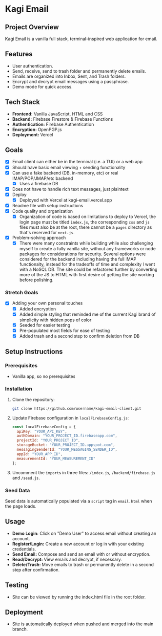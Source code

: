 # Kagi Email

## Project Overview

Kagi Email is a vanilla full stack, terminal-inspired web application for email.

## Features

* User authentication.
* Send, receive, send to trash folder and permanently delete emails.
* Emails are organized into Inbox, Sent, and Trash folders.
* Encrypt and decrypt email messages using a passphrase.
* Demo mode for quick access.

## Tech Stack

* **Frontend:** Vanilla JavaScript, HTML and CSS
* **Backend:** Firebase Firestore & Firebase Functions
* **Authentication:** Firebase Authentication
* **Encryption:** OpenPGP.js
* **Deployment:** Vercel

## Goals

- [x] Email client can either be in the terminal (i.e. a TUI) or a web app
- [x] Should have basic email viewing + sending functionality
- [x] Can use a fake backend (DB, in-memory, etc) or real IMAP/POP/JMAP/etc backend
  - [x] Uses a firebase DB
- [x] Does not have to handle rich text messages, just plaintext
- [x] Deploy
  - [x] Deployed with Vercel at kagi-email.vercel.app
- [x] Readme file with setup instructions
- [x] Code quality and organization
  - [x] Organization of code is based on limitations to deploy to Vercel, the login page must be titled `index.js`, the corresponding `css` and `js` files must also be at the root, there cannot be a `pages` directory as that's reserved for `next.js`.  
- [x] Problem-solving approach
  - [x] There were many constraints while building while also challenging myself to create a fully vanilla site, without any frameworks or node packages for considerations for security. Several options were considered for the backend including having the full IMAP functionalty, instead for the tradeoffs of time and complexity I went with a NoSQL DB. The site could be refactored further by converting more of the JS to HTML with first desire of getting the site working before polishing.

### Stretch Goals
- [x] Adding your own personal touches
  - [x] Added encryption
  - [x] Added simple styling that reminded me of the current Kagi brand of simplicity with hidden pops of color
  - [x] Seeded for easier testing
  - [x] Pre-populated most fields for ease of testing 
  - [x] Added trash and a second step to confirm deletion from DB

## Setup Instructions

### Prerequisites

* Vanilla app, so no prerequisites

### Installation

1. Clone the repository:

   ```bash
   git clone https://github.com/username/kagi-email-client.git
   ```

2. Update Firebase configuration in `localFirebaseConfig.js`:

   ```javascript
   const localFirebaseConfig = {
     apiKey: "YOUR_API_KEY",
     authDomain: "YOUR_PROJECT_ID.firebaseapp.com",
     projectId: "YOUR_PROJECT_ID",
     storageBucket: "YOUR_PROJECT_ID.appspot.com",
     messagingSenderId: "YOUR_MESSAGING_SENDER_ID",
     appId: "YOUR_APP_ID",
     measurementId: "YOUR_MEASUREMENT_ID"
   };
   ```

3. Uncomment the `import`s in three files: `/index.js`, `/backend/firebase.js` and `/seed.js`.

### Seed Data

Seed data is automatically populated via a `script` tag in `email.html` when the page loads.

## Usage

* **Demo Login:** Click on "Demo User" to access email without creating an account.
* **Register/Login:** Create a new account or log in with your existing credentials.
* **Send Email:** Compose and send an email with or without encryption.
* **Read/Decrypt:** View emails and decrypt, if necessary.
* **Delete/Trash:** Move emails to trash or permanently delete in a second step after confirmation.

## Testing

* Site can be viewed by running the index.html file in the root folder.


## Deployment

* Site is automatically deployed when pushed and merged into the main branch.
